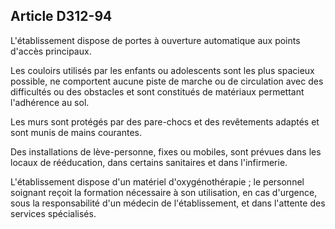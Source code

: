 ## Article D312-94


L'établissement dispose de portes à ouverture automatique aux points d'accès principaux.

Les couloirs utilisés par les enfants ou adolescents sont les plus spacieux possible, ne comportent aucune
piste de marche ou de circulation avec des difficultés ou des obstacles et sont constitués de matériaux
permettant l'adhérence au sol.

Les murs sont protégés par des pare-chocs et des revêtements adaptés et sont munis de mains courantes.

Des installations de lève-personne, fixes ou mobiles, sont prévues dans les locaux de rééducation, dans
certains sanitaires et dans l'infirmerie.

L'établissement dispose d'un matériel d'oxygénothérapie ; le personnel soignant reçoit la formation
nécessaire à son utilisation, en cas d'urgence, sous la responsabilité d'un médecin de l'établissement, et dans
l'attente des services spécialisés.


